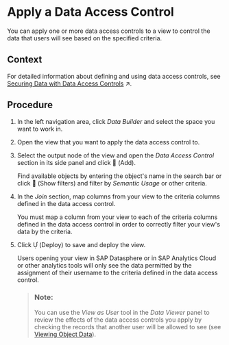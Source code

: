 <!-- loio8f79fc80d6134a89a03837a205d340cd -->

<link rel="stylesheet" type="text/css" href="css/sap-icons.css"/>

# Apply a Data Access Control

You can apply one or more data access controls to a view to control the data that users will see based on the specified criteria.



<a name="loio8f79fc80d6134a89a03837a205d340cd__context_hyk_1rd_2sb"/>

## Context

For detailed information about defining and using data access controls, see [Securing Data with Data Access Controls](https://help.sap.com/viewer/9f36ca35bc6145e4acdef6b4d852d560/DEV_CURRENT/en-US/a032e51c730147c7a1fcac125b4cfe14.html "Data access controls allow you to apply row-level security to your objects. When a data access control is applied to a data layer view or a business layer object, any user viewing its data will see only the rows for which they are authorized, based on the specified criteria.") :arrow_upper_right:.



## Procedure

1.  In the left navigation area, click *Data Builder* and select the space you want to work in.

2.  Open the view that you want to apply the data access control to.

3.  Select the output node of the view and open the *Data Access Control* section in its side panel and click <span class="FPA-icons-V3"></span> \(Add\).

    Find available objects by entering the object's name in the search bar or click <span class="FPA-icons-V3"></span> \(Show filters\) and filter by *Semantic Usage* or other criteria.  

4.  In the *Join* section, map columns from your view to the criteria columns defined in the data access control.

    You must map a column from your view to each of the criteria columns defined in the data access control in order to correctly filter your view's data by the criteria.

5.  Click <span class="SAP-icons-V5"></span> \(Deploy\) to save and deploy the view.

    Users opening your view in SAP Datasphere or in SAP Analytics Cloud or other analytics tools will only see the data permitted by the assignment of their username to the criteria defined in the data access control.

    > ### Note:  
    > You can use the *View as User* tool in the *Data Viewer* panel to review the effects of the data access controls you apply by checking the records that another user will be allowed to see \(see [Viewing Object Data](viewing-object-data-b338e4a.md)\).


